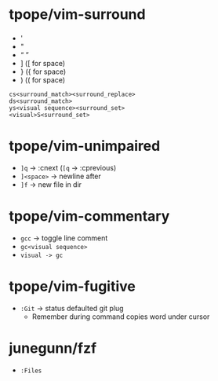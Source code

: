 # tpope/vim-surround

### <surround>

- '
- "
- <q>
- ] ([ for space)
- } ({ for space)
- ) (( for space)


```
cs<surround_match><surround_replace>
ds<surround_match>
ys<visual sequence><surround_set>
<visual>S<surround_set>
```

# tpope/vim-unimpaired

- `]q` -> :cnext (`[q` -> :cprevious)
- `]<space>` -> newline after
- `]f` -> new file in dir

# tpope/vim-commentary

- `gcc` -> toggle line comment
- `gc<visual sequence>`
- `visual -> gc`

# tpope/vim-fugitive

- `:Git` -> status defaulted git plug
	- Remember <c-R><c-W> during command copies word under cursor

# junegunn/fzf

- `:Files`
